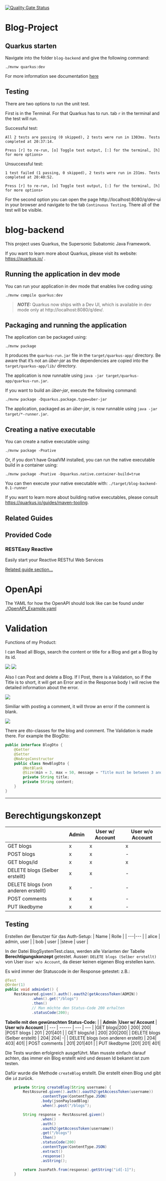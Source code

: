 [![Quality Gate Status](https://sonarcloud.io/api/project_badges/measure?project=FerberJ_Blog-Project&metric=alert_status)](https://sonarcloud.io/summary/new_code?id=FerberJ_Blog-Project)
# Blog-Project

## Quarkus starten
Navigate into the folder `blog-backend` and give the following command:
```shell
./mvnw quarkus:dev
```

For more information see documentation [here](blog-backend/README.md)

## Testing

There are two options to run the unit test.

First is in the Terminal. For that Quarkus has to run. 
tab `r` in the terminal and the test will run.

Successful test:
```
All 2 tests are passing (0 skipped), 2 tests were run in 1303ms. Tests completed at 20:37:14.

Press [r] to re-run, [o] Toggle test output, [:] for the terminal, [h] for more options>
```

Unsuccessful test:
```
1 test failed (1 passing, 0 skipped), 2 tests were run in 231ms. Tests completed at 20:40:52.

Press [r] to re-run, [o] Toggle test output, [:] for the terminal, [h] for more options>
```

For the second option you can open the page http://localhost:8080/q/dev-ui in your browser and navigate to the tab `Continuous Testing`. There all of the test will be visible.

# blog-backend

This project uses Quarkus, the Supersonic Subatomic Java Framework.

If you want to learn more about Quarkus, please visit its website: https://quarkus.io/ .

## Running the application in dev mode

You can run your application in dev mode that enables live coding using:
```shell script
./mvnw compile quarkus:dev
```

> **_NOTE:_**  Quarkus now ships with a Dev UI, which is available in dev mode only at http://localhost:8080/q/dev/.

## Packaging and running the application

The application can be packaged using:
```shell script
./mvnw package
```
It produces the `quarkus-run.jar` file in the `target/quarkus-app/` directory.
Be aware that it’s not an _über-jar_ as the dependencies are copied into the `target/quarkus-app/lib/` directory.

The application is now runnable using `java -jar target/quarkus-app/quarkus-run.jar`.

If you want to build an _über-jar_, execute the following command:
```shell script
./mvnw package -Dquarkus.package.type=uber-jar
```

The application, packaged as an _über-jar_, is now runnable using `java -jar target/*-runner.jar`.

## Creating a native executable

You can create a native executable using: 
```shell script
./mvnw package -Pnative
```

Or, if you don't have GraalVM installed, you can run the native executable build in a container using: 
```shell script
./mvnw package -Pnative -Dquarkus.native.container-build=true
```

You can then execute your native executable with: `./target/blog-backend-0.1-runner`

If you want to learn more about building native executables, please consult https://quarkus.io/guides/maven-tooling.

## Related Guides


## Provided Code

### RESTEasy Reactive

Easily start your Reactive RESTful Web Services

[Related guide section...](https://quarkus.io/guides/getting-started-reactive#reactive-jax-rs-resources)


# OpenApi
The YAML for how the OpenAPI should look like can be found under [./OpenAPI_Example.yaml](OpenAPI_Example.yaml)

# Validation

Functions of my Product:

I can Read all Blogs, search the content or title for a Blog and get a Blog by its id. 

![](/img/getBlogs.png) 
![](/img/getBlogsId.png)

Also I can Post and delete a Blog. If I Post, there is a Validation, so if the Title is to short, it will get an Error and in the Response body I will recive the detailed information about the error. 

![](/img/postBlogsError.png)

Similiar with posting a comment, it will throw an error if the comment is blank.

![](/img/postCommentError.png)

There are dto-classes for the blog and comment. The Validation is made there. For example the BlogDto:
```java
public interface BlogDto {
    @Getter
    @Setter
    @NoArgsConstructor
    public class NewBlogDto {
        @NotBlank
        @Size(min = 3, max = 50, message = "Title must be between 3 and 50 characters long.")
        private String title;
        private String content;
    }
}
``````
--- 




# Berechtigungskonzept

| | **Admin** |**User w/ Account** | **User w/o Account**  |
| --- | ------ | --- | --- |
|GET blogs|x | x| x|
|POST blogs | x | x|- |
| GET blogs/id | x| x|x |
| DELETE blogs (Selber erstellt) | x| x| -|
| DELETE blogs (von anderen erstellt) | x| -| -|
| POST comments | x| x|- |
| PUT likedbyme |x | x| -|


## Testing

Erstellen der Benutzer für das Auth-Setup:
| Name | Rolle |
| ---|--- |
| alice | admin, user |
| bob | user |
|steve | user |

In der Datei BlogSystemTest.class, werden alle Varianten der Tabelle **Berechtigungskonzept** getestet. Ausser:
`DELETE blogs (Selber erstellt)` von User `User w/o Account`, da dieser keinen eigenen Blog erstellen kann.

Es wird immer der Statuscode in der Response getestet:
z.B.:
```java
@Test
@Order(1)
public void adminGet() {
    RestAssured.given().auth().oauth2(getAccessToken(ADMIN))
            .when().get("/blogs")
            .then()
            // Man möchte den Status-Code 200 erhalten
            .statusCode(200); 
```
**Tabelle mit den gewünschten Status-Code:**
| | **Admin** |**User w/ Account** | **User w/o Account**  |
| --- | ------ | --- | --- |
|GET blogs|200 | 200| 200|
|POST blogs | 201 | 201|401 |
| GET blogs/id | 200| 200|200|
| DELETE blogs (Selber erstellt) | 204| 204| -|
| DELETE blogs (von anderen erstellt) | 204| 403| 401|
| POST comments | 201| 201|401 |
| PUT likedbyme |201| 201| 401|

Die Tests wurden erfolgreich ausgeführt. Man musste einfach darauf achten, das immer ein Blog erstellt wird und dessen Id bekannt ist zum testen.

Dafür wurde die Methode `createBlog` erstellt. Die erstellt einen Blog und gibt die `id` zurück.
```java
    private String createBlog(String username) {
        RestAssured.given().auth().oauth2(getAccessToken(username))
                .contentType(ContentType.JSON)
                .body(jsonPayloadBlog)
                .when().post("/blogs");

        String response = RestAssured.given()
                .when()
                .auth()
                .oauth2(getAccessToken(username))
                .get("/blogs")
                .then()
                .statusCode(200)
                .contentType(ContentType.JSON)
                .extract()
                .response()
                .asString();

        return JsonPath.from(response).getString("id[-1]");
    }
```